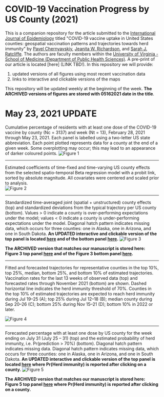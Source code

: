 # COVID-19 Vaccination Progress by US County (2021)
This is a companion repository for the article submitted to the [International Journal of Epidemiology](https://academic.oup.com/ije) titled "COVID-19 vaccine uptake in United States counties: geospatial vaccination patterns and trajectories towards herd immunity" by [Pavel Chernyavskiy](https://med.virginia.edu/phs/2021/01/26/chernyavskiy-pavel-ph-d/), [Jeanita W. Richardson](https://med.virginia.edu/phs/2017/09/07/richardson-jeanita-w-ph-d-m-ed/), and [Sarah J. Ratcliffe](https://med.virginia.edu/phs/2018/02/16/ratcliffe-sarah-j-ph-d/). The authors are faculty members within the [University of Virginia - School of Medicine (Department of Public Health Sciences)](https://med.virginia.edu/phs/). A pre-print of our article is located [here] (LINK TBD!). 
In this repository we will provide:
1) updated versions of all figures using most recent vaccination data
2) links to interactive and clickable versions of the maps

This repository will be updated weekly at the beginning of the week. **The ARCHIVED versions of figures are stored with 05162021 date in the title**.

# May 23, 2021 UPDATE
Cumulative percentage of residents with at least one dose of the COVID-19 vaccine by county (Nc = 3137) and week (Nt = 13), February 28, 2021 through May 23, 2021. Each panel is labelled using a two-letter US state abbreviation. Each point plotted represents data for a county at the end of a given week. Some overplotting may occur; this may lead to an appearance of darker coloured points.
![Figure 1](Fig1_vac_by_state_05232021.png)
___

Estimated coefficients of time-fixed and time-varying US county effects from the selected spatio-temporal Beta regression model with a probit link, sorted by absolute magnitude. All covariates were centered and scaled prior to analysis.	
![Figure 2](Fig2_fixed_effects_05232021.png)
___

Standardized time-averaged joint (spatial + unstructured) county effects (top) and standardized deviations from the typical trajectory per US county (bottom). Values > 0 indicate a county is over-performing expectations under the model; values < 0 indicate a county is under-performing expectations under the model. Diagonal hatch pattern indicates missing data, which occurs for three counties: one in Alaska, one in Arizona, and one in South Dakota. **An UPDATED interactive and clickable version of the top panel is located [here](https://pchern.carto.com/builder/c592cfff-ba03-4b0c-982d-d333b131971f/embed) and of the bottom panel [here](https://pchern.carto.com/builder/1b20369d-ae3e-4939-9adf-192912ea787c/embed).**
![Figure 3](Fig3_county_ints_slps_05232021.png)

**The ARCHIVED version that matches our manuscript is stored here: Figure 3 top panel [here](https://pchern.carto.com/builder/132aa63e-384a-4831-819b-7953264f3974/embed) and of the Figure 3 bottom panel [here](https://pchern.carto.com/builder/bc5c7451-c367-4a4b-9daf-109e77962cae/embed).**
___

Fitted and forecasted trajectories for representative counties in the top 10%, top 25%, median, bottom 25%, and bottom 10% of estimated trajectories. Vaccination rates for the last 13 weeks of observed data (top) and forecasted rates through November 2021 (bottom) are shown. Dashed horizontal line indicates the herd immunity threshold of 70%. Counties in the top 10% of estimated trajectories are expected to reach herd immunity during Jul 19–25 (A); top 25% during Jul 12–18 (B); median county during Sep 20–26 (C); bottom 25% during Nov 15–21 (D); bottom 10% in 2022 or later. 

![Figure 4](Fig4_cnty_traj_05232021.png)
___

Forecasted percentage with at least one dose by US county for the week ending on July 31 (July 25 – 31) (top) and the estimated probability of herd immunity, i.e. Pr(prediction > 70%) (bottom). Diagonal hatch pattern indicates missing data. Diagonal hatch pattern indicates missing data, which occurs for three counties: one in Alaska, one in Arizona, and one in South Dakota. **An UPDATED interactive and clickable version of the top panel is located [here](https://pchern.carto.com/builder/0d978e22-8bd1-4903-a095-c36b1cfbe3bc/embed) where Pr(Herd immunity) is reported after clicking on a county.**
![Figure 5](Fig5_predJuly31_05232021.png)

**The ARCHIVED version that matches our manuscript is stored here: Figure 5 top panel [here](https://pchern.carto.com/builder/434f9cf0-a03e-4335-aac3-85788014aa75/embed) where Pr(Herd immunity) is reported after clicking on a county.**
